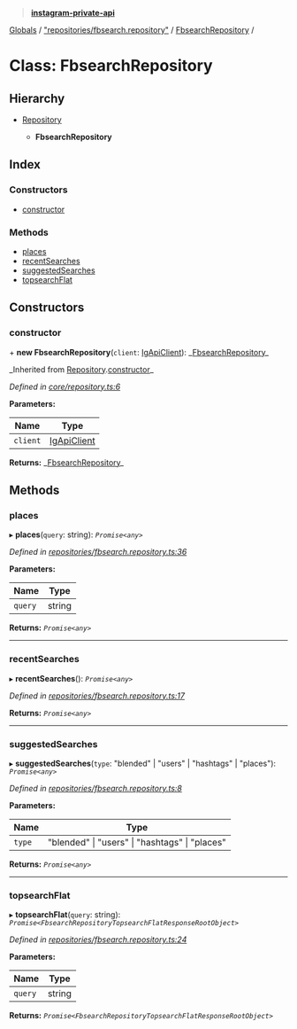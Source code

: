 > **[instagram-private-api](../README.md)**

[Globals](../README.md) / ["repositories/fbsearch.repository"](../modules/_repositories_fbsearch_repository_.md) / [FbsearchRepository](_repositories_fbsearch_repository_.fbsearchrepository.md) /

# Class: FbsearchRepository

## Hierarchy

- [Repository](_core_repository_.repository.md)

  - **FbsearchRepository**

## Index

### Constructors

- [constructor](_repositories_fbsearch_repository_.fbsearchrepository.md#constructor)

### Methods

- [places](_repositories_fbsearch_repository_.fbsearchrepository.md#places)
- [recentSearches](_repositories_fbsearch_repository_.fbsearchrepository.md#recentsearches)
- [suggestedSearches](_repositories_fbsearch_repository_.fbsearchrepository.md#suggestedsearches)
- [topsearchFlat](_repositories_fbsearch_repository_.fbsearchrepository.md#topsearchflat)

## Constructors

### constructor

\+ **new FbsearchRepository**(`client`: [IgApiClient](_core_client_.igapiclient.md)): _[FbsearchRepository](\_repositories_fbsearch_repository_.fbsearchrepository.md)\_

_Inherited from [Repository](\_core_repository_.repository.md).[constructor](_core_repository_.repository.md#constructor)\_

_Defined in [core/repository.ts:6](https://github.com/realinstadude/instagram-private-api/blob/4ae8fec/src/core/repository.ts#L6)_

**Parameters:**

| Name     | Type                                        |
| -------- | ------------------------------------------- |
| `client` | [IgApiClient](_core_client_.igapiclient.md) |

**Returns:** _[FbsearchRepository](\_repositories_fbsearch_repository_.fbsearchrepository.md)\_

## Methods

### places

▸ **places**(`query`: string): _`Promise<any>`_

_Defined in [repositories/fbsearch.repository.ts:36](https://github.com/realinstadude/instagram-private-api/blob/4ae8fec/src/repositories/fbsearch.repository.ts#L36)_

**Parameters:**

| Name    | Type   |
| ------- | ------ |
| `query` | string |

**Returns:** _`Promise<any>`_

---

### recentSearches

▸ **recentSearches**(): _`Promise<any>`_

_Defined in [repositories/fbsearch.repository.ts:17](https://github.com/realinstadude/instagram-private-api/blob/4ae8fec/src/repositories/fbsearch.repository.ts#L17)_

**Returns:** _`Promise<any>`_

---

### suggestedSearches

▸ **suggestedSearches**(`type`: "blended" | "users" | "hashtags" | "places"): _`Promise<any>`_

_Defined in [repositories/fbsearch.repository.ts:8](https://github.com/realinstadude/instagram-private-api/blob/4ae8fec/src/repositories/fbsearch.repository.ts#L8)_

**Parameters:**

| Name   | Type                                           |
| ------ | ---------------------------------------------- |
| `type` | "blended" \| "users" \| "hashtags" \| "places" |

**Returns:** _`Promise<any>`_

---

### topsearchFlat

▸ **topsearchFlat**(`query`: string): _`Promise<FbsearchRepositoryTopsearchFlatResponseRootObject>`_

_Defined in [repositories/fbsearch.repository.ts:24](https://github.com/realinstadude/instagram-private-api/blob/4ae8fec/src/repositories/fbsearch.repository.ts#L24)_

**Parameters:**

| Name    | Type   |
| ------- | ------ |
| `query` | string |

**Returns:** _`Promise<FbsearchRepositoryTopsearchFlatResponseRootObject>`_
